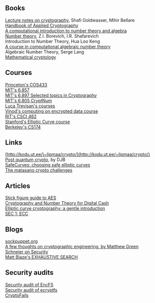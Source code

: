 Books
-----

[Lecture notes on cryptography](http://cseweb.ucsd.edu/users/mihir/papers/gb.html), Shafi Goldwasser, Mihir Bellare  
[Handbook of Applied Cryptography](http://cacr.uwaterloo.ca/hac/)  
[A computational introduction to number theory and algebra](http://shoup.net/ntb/)  
[Number theory](http://www.maths.ed.ac.uk/~aar/papers/borevich.pdf), Z.I. Borevich, I.R. Shafarevich  
Introduction to Number Theory, Hua Loo Keng  
[A course in computational algebraic number theory](http://www.plouffe.fr/simon/math/A%20course%20in%20computational%20algebraic%20number%20theory%20-%20Cohen.pdf)  
Algebraic Number Theory, Serge Lang  
[Mathematical cryptology](http://math.tut.fi/~ruohonen/MC.pdf)  

Courses
-------

[Princeton's COS433](http://www.cs.princeton.edu/courses/archive/fall07/cos433/)  
[MIT's 6.857](https://courses.csail.mit.edu/6.857/)  
[MIT's 6.897 Selected topics in Cryptography](http://courses.csail.mit.edu/6.897/spring04/materials.html)  
[MIT's 6.805 CryptNum](https://groups.csail.mit.edu/mac/classes/6.805/articles/money/cryptnum.htm)  
[Luca Trevisan's courses](https://lucatrevisan.wordpress.com/lecture-notes/)  
[Vinod's computing on encrypted data course](http://people.csail.mit.edu/vinodv/6892-Fall2013/)  
[RIT's CSCI 462](http://www.cs.rit.edu/~ark/462/module08/notes.shtml)  
[Stanford's Elliptic Curve course](http://theory.stanford.edu/~dfreeman/cs259c-f11/)  
[Berkeley's CS174](http://www.cs.berkeley.edu/~jfc/cs174/lecs/)  

Links
-----

[http://kodu.ut.ee/\~lipmaa/crypto/](http://kodu.ut.ee/~lipmaa/crypto/)  
[Post quantum crypto](http://pqcrypto.org), by DJB  
[SafeCurves: choosing safe elliptic curves](http://safecurves.cr.yp.to/)  
[The matasano crypto challenges](http://cryptopals.com/)  

Articles
--------

[Stick figure guide to AES](http://www.moserware.com/2009/09/stick-figure-guide-to-advanced.html)  
[Cryptography and Number Theory for Digital Cash](https://groups.csail.mit.edu/mac/classes/6.805/articles/money/cryptnum.htm)  
[Elliptic curve cryptography: a gentle introduction](http://andrea.corbellini.name/2015/05/17/elliptic-curve-cryptography-a-gentle-introduction/)  
[SEC 1: ECC](http://www.secg.org/sec1-v2.pdf)  

Blogs
-----

[sockpuppet.org](http://sockpuppet.org/blog/archives/)  
[A few thoughts on cryptographic engineering, by Matthew Green](http://blog.cryptographyengineering.com/)  
[Schneier on Security](https://www.schneier.com/)  
[Matt Blaze's EXHAUSTIVE SEARCH](http://www.crypto.com/blog)  

Security audits
---------------

[Security audit of EncFS](http://sourceforge.net/p/encfs/mailman/message/31849549/)  
[Security audit of ecryptfs](https://defuse.ca/audits/ecryptfs.htm)  
[CryptoFails](http://www.cryptofails.com/archive)   
